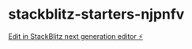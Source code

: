 # stackblitz-starters-njpnfv

[Edit in StackBlitz next generation editor ⚡️](https://stackblitz.com/~/github.com/kenmori/stackblitz-starters-njpnfv)